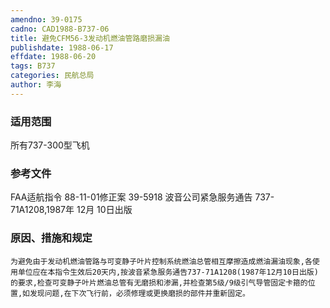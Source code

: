 ```yaml
---
amendno: 39-0175
cadno: CAD1988-B737-06
title: 避免CFM56-3发动机燃油管路磨损漏油
publishdate: 1988-06-17
effdate: 1988-06-20
tags: B737
categories: 民航总局
author: 李海
---
```


### 适用范围 
所有737-300型飞机

### 参考文件
FAA适航指令 88-11-01修正案 39-5918
波音公司紧急服务通告 737-71A1208,1987年 12月 10日出版

### 原因、措施和规定 
    为避免由于发动机燃油管路与可变静子叶片控制系统燃油总管相互摩擦造成燃油漏油现象,各使用单位应在本指令生效后20天内,按波音紧急服务通告737-71A1208(1987年12月10日出版)的要求,检查可变静子叶片燃油总管有无磨损和渗漏,并检查第5级/9级引气导管固定卡箍的位置,如发现问题,在下次飞行前，必须修理或更换磨损的部件并重新固定。

